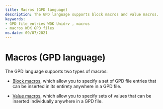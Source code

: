 ```yaml
---
title: Macros (GPD language)
description: The GPD language supports block macros and value macros.
keywords:
- GPD file entries WDK Unidrv , macros
- macros WDK GPD files
ms.date: 09/07/2021
---
```


# Macros (GPD language)

The GPD language supports two types of macros:

- [Block macros](block-macros.md), which allow you to specify a set of GPD file entries that can be inserted in its entirety anywhere in a GPD file.

- [Value macros](value-macros.md), which allow you to specify sets of values that can be inserted individually anywhere in a GPD file.
